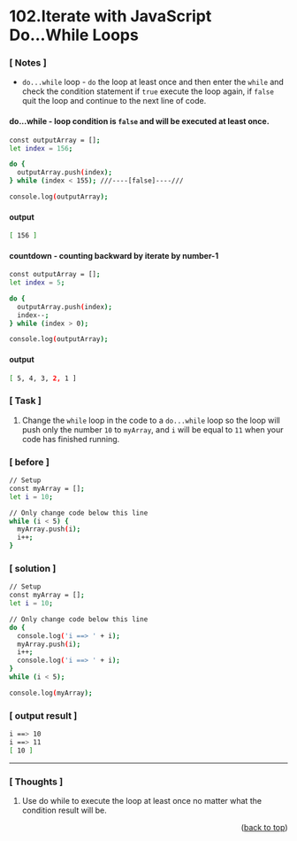 <a name="topage"></a>

# 102.Iterate with JavaScript Do...While Loops

### [ Notes ]
  * `do...while` loop - `do` the loop at least once and then enter the `while` and check the condition statement if `true` execute the loop again, if `false` quit the loop and continue to the next line of code.  

#### do...while - loop condition is `false` and will be executed at least once.

```sh
const outputArray = [];
let index = 156;

do {
  outputArray.push(index);
} while (index < 155); ///----[false]----///

console.log(outputArray);
```

#### output
```sh
[ 156 ]
```

#### countdown - counting backward by iterate by number-1

```sh
const outputArray = [];
let index = 5;

do {
  outputArray.push(index);
  index--;
} while (index > 0);

console.log(outputArray);
```

#### output
```sh
[ 5, 4, 3, 2, 1 ]
```

### [ Task ]
  1. Change the `while` loop in the code to a `do...while` loop so the loop will push only the number `10` to `myArray`, and `i` will be equal to `11` when your code has finished running.

### [ before ]

```sh
// Setup
const myArray = [];
let i = 10;

// Only change code below this line
while (i < 5) {
  myArray.push(i);
  i++;
}
```

### [ solution ]

```sh
// Setup
const myArray = [];
let i = 10;

// Only change code below this line
do {
  console.log('i ==> ' + i);
  myArray.push(i);
  i++;
  console.log('i ==> ' + i);
}
while (i < 5);

console.log(myArray);
```

### [ output result ]

```sh
i ==> 10
i ==> 11
[ 10 ]
```

-----

### [ Thoughts ]

  1. Use do while to execute the loop at least once no matter what the condition result will be.
  

<p align="right">(<a href="#topage">back to top</a>)</p>
<br/>
<br/>

